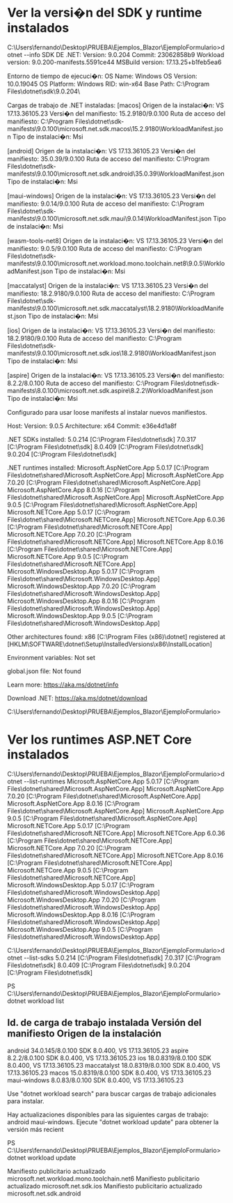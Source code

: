 
# Ver la versi�n del SDK y runtime instalados

C:\Users\fernando\Desktop\PRUEBA\Ejemplos_Blazor\EjemploFormulario>dotnet --info
SDK DE .NET:
 Version:           9.0.204
 Commit:            23062858b9
 Workload version:  9.0.200-manifests.5591ce44
 MSBuild version:   17.13.25+b1feb5ea6

Entorno de tiempo de ejecuci�n:
 OS Name:     Windows
 OS Version:  10.0.19045
 OS Platform: Windows
 RID:         win-x64
 Base Path:   C:\Program Files\dotnet\sdk\9.0.204\

Cargas de trabajo de .NET instaladas:
 [macos]
   Origen de la instalaci�n: VS 17.13.36105.23
   Versi�n del manifiesto:    15.2.9180/9.0.100
   Ruta de acceso del manifiesto:       C:\Program Files\dotnet\sdk-manifests\9.0.100\microsoft.net.sdk.macos\15.2.9180\WorkloadManifest.json
   Tipo de instalaci�n:              Msi

 [android]
   Origen de la instalaci�n: VS 17.13.36105.23
   Versi�n del manifiesto:    35.0.39/9.0.100
   Ruta de acceso del manifiesto:       C:\Program Files\dotnet\sdk-manifests\9.0.100\microsoft.net.sdk.android\35.0.39\WorkloadManifest.json
   Tipo de instalaci�n:              Msi

 [maui-windows]
   Origen de la instalaci�n: VS 17.13.36105.23
   Versi�n del manifiesto:    9.0.14/9.0.100
   Ruta de acceso del manifiesto:       C:\Program Files\dotnet\sdk-manifests\9.0.100\microsoft.net.sdk.maui\9.0.14\WorkloadManifest.json
   Tipo de instalaci�n:              Msi

 [wasm-tools-net8]
   Origen de la instalaci�n: VS 17.13.36105.23
   Versi�n del manifiesto:    9.0.5/9.0.100
   Ruta de acceso del manifiesto:       C:\Program Files\dotnet\sdk-manifests\9.0.100\microsoft.net.workload.mono.toolchain.net8\9.0.5\WorkloadManifest.json
   Tipo de instalaci�n:              Msi

 [maccatalyst]
   Origen de la instalaci�n: VS 17.13.36105.23
   Versi�n del manifiesto:    18.2.9180/9.0.100
   Ruta de acceso del manifiesto:       C:\Program Files\dotnet\sdk-manifests\9.0.100\microsoft.net.sdk.maccatalyst\18.2.9180\WorkloadManifest.json
   Tipo de instalaci�n:              Msi

 [ios]
   Origen de la instalaci�n: VS 17.13.36105.23
   Versi�n del manifiesto:    18.2.9180/9.0.100
   Ruta de acceso del manifiesto:       C:\Program Files\dotnet\sdk-manifests\9.0.100\microsoft.net.sdk.ios\18.2.9180\WorkloadManifest.json
   Tipo de instalaci�n:              Msi

 [aspire]
   Origen de la instalaci�n: VS 17.13.36105.23
   Versi�n del manifiesto:    8.2.2/8.0.100
   Ruta de acceso del manifiesto:       C:\Program Files\dotnet\sdk-manifests\8.0.100\microsoft.net.sdk.aspire\8.2.2\WorkloadManifest.json
   Tipo de instalaci�n:              Msi

Configurado para usar loose manifests al instalar nuevos manifiestos.

Host:
  Version:      9.0.5
  Architecture: x64
  Commit:       e36e4d1a8f

.NET SDKs installed:
  5.0.214 [C:\Program Files\dotnet\sdk]
  7.0.317 [C:\Program Files\dotnet\sdk]
  8.0.409 [C:\Program Files\dotnet\sdk]
  9.0.204 [C:\Program Files\dotnet\sdk]

.NET runtimes installed:
  Microsoft.AspNetCore.App 5.0.17 [C:\Program Files\dotnet\shared\Microsoft.AspNetCore.App]
  Microsoft.AspNetCore.App 7.0.20 [C:\Program Files\dotnet\shared\Microsoft.AspNetCore.App]
  Microsoft.AspNetCore.App 8.0.16 [C:\Program Files\dotnet\shared\Microsoft.AspNetCore.App]
  Microsoft.AspNetCore.App 9.0.5 [C:\Program Files\dotnet\shared\Microsoft.AspNetCore.App]
  Microsoft.NETCore.App 5.0.17 [C:\Program Files\dotnet\shared\Microsoft.NETCore.App]
  Microsoft.NETCore.App 6.0.36 [C:\Program Files\dotnet\shared\Microsoft.NETCore.App]
  Microsoft.NETCore.App 7.0.20 [C:\Program Files\dotnet\shared\Microsoft.NETCore.App]
  Microsoft.NETCore.App 8.0.16 [C:\Program Files\dotnet\shared\Microsoft.NETCore.App]
  Microsoft.NETCore.App 9.0.5 [C:\Program Files\dotnet\shared\Microsoft.NETCore.App]
  Microsoft.WindowsDesktop.App 5.0.17 [C:\Program Files\dotnet\shared\Microsoft.WindowsDesktop.App]
  Microsoft.WindowsDesktop.App 7.0.20 [C:\Program Files\dotnet\shared\Microsoft.WindowsDesktop.App]
  Microsoft.WindowsDesktop.App 8.0.16 [C:\Program Files\dotnet\shared\Microsoft.WindowsDesktop.App]
  Microsoft.WindowsDesktop.App 9.0.5 [C:\Program Files\dotnet\shared\Microsoft.WindowsDesktop.App]

Other architectures found:
  x86   [C:\Program Files (x86)\dotnet]
    registered at [HKLM\SOFTWARE\dotnet\Setup\InstalledVersions\x86\InstallLocation]

Environment variables:
  Not set

global.json file:
  Not found

Learn more:
  https://aka.ms/dotnet/info

Download .NET:
  https://aka.ms/dotnet/download

C:\Users\fernando\Desktop\PRUEBA\Ejemplos_Blazor\EjemploFormulario>


# Ver los runtimes ASP.NET Core instalados

C:\Users\fernando\Desktop\PRUEBA\Ejemplos_Blazor\EjemploFormulario>dotnet --list-runtimes
Microsoft.AspNetCore.App 5.0.17 [C:\Program Files\dotnet\shared\Microsoft.AspNetCore.App]
Microsoft.AspNetCore.App 7.0.20 [C:\Program Files\dotnet\shared\Microsoft.AspNetCore.App]
Microsoft.AspNetCore.App 8.0.16 [C:\Program Files\dotnet\shared\Microsoft.AspNetCore.App]
Microsoft.AspNetCore.App 9.0.5 [C:\Program Files\dotnet\shared\Microsoft.AspNetCore.App]
Microsoft.NETCore.App 5.0.17 [C:\Program Files\dotnet\shared\Microsoft.NETCore.App]
Microsoft.NETCore.App 6.0.36 [C:\Program Files\dotnet\shared\Microsoft.NETCore.App]
Microsoft.NETCore.App 7.0.20 [C:\Program Files\dotnet\shared\Microsoft.NETCore.App]
Microsoft.NETCore.App 8.0.16 [C:\Program Files\dotnet\shared\Microsoft.NETCore.App]
Microsoft.NETCore.App 9.0.5 [C:\Program Files\dotnet\shared\Microsoft.NETCore.App]
Microsoft.WindowsDesktop.App 5.0.17 [C:\Program Files\dotnet\shared\Microsoft.WindowsDesktop.App]
Microsoft.WindowsDesktop.App 7.0.20 [C:\Program Files\dotnet\shared\Microsoft.WindowsDesktop.App]
Microsoft.WindowsDesktop.App 8.0.16 [C:\Program Files\dotnet\shared\Microsoft.WindowsDesktop.App]
Microsoft.WindowsDesktop.App 9.0.5 [C:\Program Files\dotnet\shared\Microsoft.WindowsDesktop.App]

C:\Users\fernando\Desktop\PRUEBA\Ejemplos_Blazor\EjemploFormulario>dotnet --list-sdks
5.0.214 [C:\Program Files\dotnet\sdk]
7.0.317 [C:\Program Files\dotnet\sdk]
8.0.409 [C:\Program Files\dotnet\sdk]
9.0.204 [C:\Program Files\dotnet\sdk]


PS C:\Users\fernando\Desktop\PRUEBA\Ejemplos_Blazor\EjemploFormulario> dotnet workload list

Id. de carga de trabajo instalada      Versión del manifiesto      Origen de la instalación      
-------------------------------------------------------------------------------------------------
android                                34.0.145/8.0.100            SDK 8.0.400, VS 17.13.36105.23
aspire                                 8.2.2/8.0.100               SDK 8.0.400, VS 17.13.36105.23
ios                                    18.0.8319/8.0.100           SDK 8.0.400, VS 17.13.36105.23
maccatalyst                            18.0.8319/8.0.100           SDK 8.0.400, VS 17.13.36105.23
macos                                  15.0.8319/8.0.100           SDK 8.0.400, VS 17.13.36105.23
maui-windows                           8.0.83/8.0.100              SDK 8.0.400, VS 17.13.36105.23

Use "dotnet workload search" para buscar cargas de trabajo adicionales para instalar.

Hay actualizaciones disponibles para las siguientes cargas de trabajo: android maui-windows. Ejecute "dotnet workload update" para obtener la versión más recient


PS C:\Users\fernando\Desktop\PRUEBA\Ejemplos_Blazor\EjemploFormulario> dotnet workload update

Manifiesto publicitario actualizado microsoft.net.workload.mono.toolchain.net6
Manifiesto publicitario actualizado microsoft.net.sdk.ios
Manifiesto publicitario actualizado microsoft.net.sdk.android